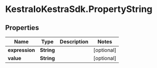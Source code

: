 # KestraIoKestraSdk.PropertyString

## Properties

Name | Type | Description | Notes
------------ | ------------- | ------------- | -------------
**expression** | **String** |  | [optional] 
**value** | **String** |  | [optional] 


